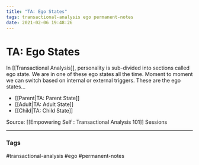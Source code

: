 ```yaml
---
title: "TA: Ego States"
tags: transactional-analysis ego permanent-notes
date: 2021-02-06 19:48:26
---
```


# TA: Ego States

In [[Transactional Analysis]], personality is sub-divided into sections called ego state. We are in one of these ego states all the time. Moment to moment we can switch based on internal or external triggers. These are the ego states...

- [[Parent|TA: Parent State]]
- [[Adult|TA: Adult State]]
- [[Child|TA: Child State]]


Source: [[Empowering Self : Transactional Analysis 101]] Sessions

---
### Tags
#transactional-analysis #ego #permanent-notes
